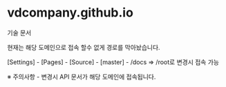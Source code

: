 # vdcompany.github.io
기술 문서

현재는 해당 도메인으로 접속 할수 없게 경로를 막아놨습니다.

[Settings] - [Pages] - [Source] - [master] - /docs => /root로 변경시 접속 가능

※ 주의사항 - 변경시 API 문서가 해당 도메인에 접속됩니다.
